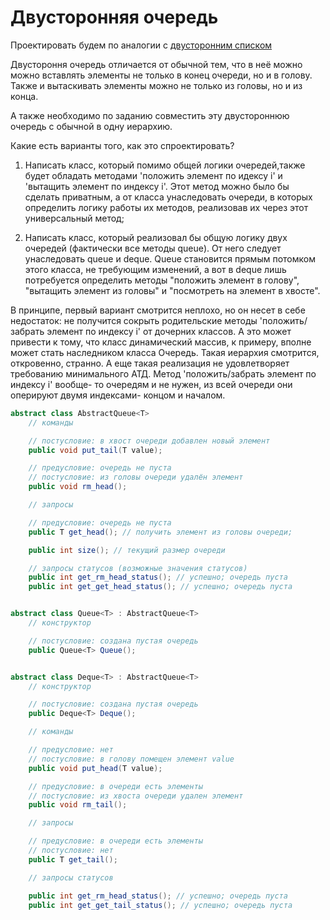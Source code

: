 # Двусторонняя очередь

Проектировать будем по аналогии с [двусторонним
списком](../3_TwoWayList/Reference%20solution.md)

Двустороння очередь отличается от обычной тем, что в неё можно можно вставлять
элементы не только в конец очереди, но и в голову. Также и вытаскивать элементы
можно не только из головы, но и из конца.

А также необходимо по заданию совместить эту двустороннюю очередь с обычной в
одну иерархию.

Какие есть варианты того, как это спроектировать?
1) Написать класс, который помимо общей логики очередей,также будет обладать
методами 'положить элемент по идексу i' и 'вытащить элемент по индексу i'. Этот
метод можно было бы сделать приватным, а от класса унаследовать очереди, в
которых определить логику работы их методов, реализовав их через этот
универсальный метод;

2) Написать класс, который реализовал бы общую логику двух очередей (фактически
все методы queue). От него следует унаследовать queue и deque. Queue становится
прямым потомком этого класса, не требующим изменений, а вот в deque лишь
потребуется определить методы "положить элемент в голову", "вытащить элемент из
головы" и "посмотреть на элемент в хвосте".

В принципе, первый вариант смотрится неплохо, но он несет в себе недостаток: не
получится сокрыть родительские методы 'положить/забрать элемент по индексу i' от
дочерних классов. А это может привести к тому, что класс динамический массив, к
примеру, вполне может стать наследником класса Очередь. Такая иерархия
смотрится, откровенно, странно. А еще такая реализация не удовлетворяет
требованию минимального АТД. Метод 'положить/забрать элемент по индексу i'
вообще- то очередям и не нужен, из всей очереди они оперируют двумя индексами-
концом и началом.


``` c#
abstract class AbstractQueue<T>
    // команды

    // постусловие: в хвост очереди добавлен новый элемент
    public void put_tail(T value);

    // предусловие: очередь не пуста
    // постусловие: из головы очереди удалён элемент
    public void rm_head();

    // запросы

    // предусловие: очередь не пуста
    public T get_head(); // получить элемент из головы очереди;

    public int size(); // текущий размер очереди

    // запросы статусов (возможные значения статусов)
    public int get_rm_head_status(); // успешно; очередь пуста
    public int get_get_head_status(); // успешно; очередь пуста


abstract class Queue<T> : AbstractQueue<T>
    // конструктор

    // постусловие: создана пустая очередь
    public Queue<T> Queue();


abstract class Deque<T> : AbstractQueue<T>
    // конструктор

    // постусловие: создана пустая очередь
    public Deque<T> Deque();

    // команды

    // предусловие: нет
    // постусловие: в голову помещен элемент value
    public void put_head(T value);

    // предусловие: в очереди есть элементы
    // постусловие: из хвоста очереди удален элемент
    public void rm_tail();

    // запросы

    // предусловие: в очереди есть элементы
    // постусловие: нет
    public T get_tail();

    // запросы статусов

    public int get_rm_head_status(); // успешно; очередь пуста
    public int get_get_tail_status(); // успешно; очередь пуста
```
